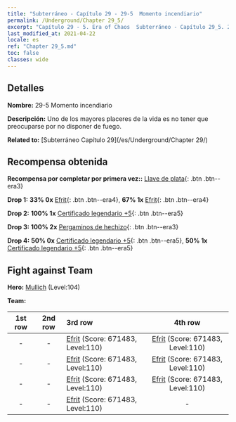 ```yaml
---
title: "Subterráneo - Capítulo 29 - 29-5  Momento incendiario"
permalink: /Underground/Chapter 29_5/
excerpt: "Capítulo 29 - 5. Era of Chaos  Subterráneo - Capítulo 29_5. 29-5  Momento incendiario"
last_modified_at: 2021-04-22
locale: es
ref: "Chapter 29_5.md"
toc: false
classes: wide
---
```


## Detalles

 **Nombre:** 29-5  Momento incendiario

 **Descripción:**       Uno de los mayores placeres de la vida es no tener que preocuparse por no disponer de fuego.

 **Related to:** [Subterráneo Capítulo 29](/es/Underground/Chapter 29/)

## Recompensa obtenida

 **Recompensa por completar por primera vez::** [Llave de plata](/ItemsES/con_693/){: .btn .btn--era3}

 **Drop 1:** **33% 0x** [Efrit](/ItemsES/unt_231/){: .btn .btn--era4}, **67% 1x** [Efrit](/ItemsES/unt_231/){: .btn .btn--era4}

 **Drop 2:** **100% 1x** [Certificado legendario +5](/ItemsES/mat_102/){: .btn .btn--era5}

 **Drop 3:** **100% 2x** [Pergaminos de hechizo](/ItemsES/con_694/){: .btn .btn--era3}

 **Drop 4:** **50% 0x** [Certificado legendario +5](/ItemsES/mat_102/){: .btn .btn--era5}, **50% 1x** [Certificado legendario +5](/ItemsES/mat_102/){: .btn .btn--era5}


## Fight against Team
 **Hero:** [Mullich](/es/heroes/Mullich/) (Level:104)

 **Team:**


  | 1st row | 2nd row | 3rd row | 4th row |
  |:----:|:----:|:----|:----:|
  | - | - | [Efrit](/es/units/Efreeti/) (Score: 671483, Level:110)  | [Efrit](/es/units/Efreeti/) (Score: 671483, Level:110)  |
  | - | - | [Efrit](/es/units/Efreeti/) (Score: 671483, Level:110)  | [Efrit](/es/units/Efreeti/) (Score: 671483, Level:110)  |
  | - | - | [Efrit](/es/units/Efreeti/) (Score: 671483, Level:110)  | [Efrit](/es/units/Efreeti/) (Score: 671483, Level:110)  |
  | - | - | [Efrit](/es/units/Efreeti/) (Score: 671483, Level:110)  | - |


